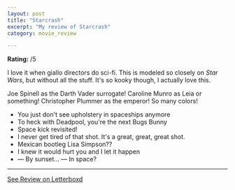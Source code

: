 ```yaml
---
layout: post
title: "Starcrash"
excerpt: "My review of Starcrash"
category: movie_review

---
```


**Rating:** /5

I love it when giallo directors do sci-fi. This is modeled so closely on <i>Star Wars</i>, but without all the stuff. It's so kooky though, I actually love this. 

Joe Spinell as the Darth Vader surrogate!  Caroline Munro as Leia or something! Christopher Plummer as the emperor! So many colors!

* You just don't see upholstery in spaceships anymore
* To heck with Deadpool, you're the next Bugs Bunny
* Space kick revisited!
* I never get tired of that shot. It's a great, great, great shot.
* Mexican bootleg Lisa Simpson??
* I knew it would hurt you and I let it happen
* — By sunset... — In space?

<hr>

[See Review on Letterboxd](https://boxd.it/6nMap7)
